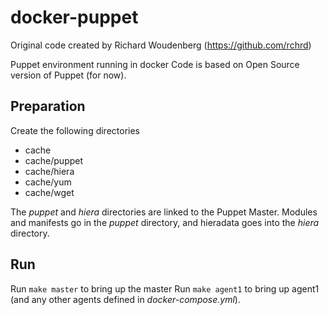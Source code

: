 # docker-puppet
Original code created by Richard Woudenberg (https://github.com/rchrd)

Puppet environment running in docker
Code is based on Open Source version of Puppet (for now).

## Preparation
Create the following directories
* cache
* cache/puppet
* cache/hiera
* cache/yum
* cache/wget

The *puppet* and *hiera* directories are linked to the Puppet Master. Modules and manifests go in the *puppet* directory, and hieradata goes into the *hiera* directory.

## Run
Run `make master` to bring up the master
Run `make agent1` to bring up agent1 (and any other agents defined in *docker-compose.yml*).